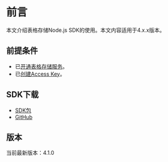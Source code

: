# 前言

本文介绍表格存储Node.js SDK的使用。本文内容适用于4.x.x版本。

## 前提条件

-   已[开通表格存储服务](/cn.zh-CN/快速入门/开通表格存储服务.md)。
-   已[创建Access Key]()。

## SDK下载

-   [SDK包](http://docs-aliyun.cn-hangzhou.oss.aliyun-inc.com/assets/attach/97272/cn_zh/1545381910663/aliyun-tablestore-nodejs-sdk.zip)
-   [GitHub](https://github.com/aliyun/aliyun-tablestore-nodejs-sdk)

## 版本

当前最新版本：4.1.0

